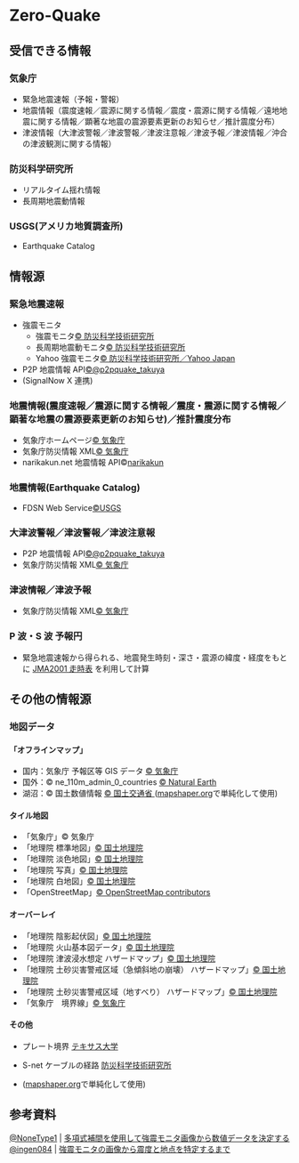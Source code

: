 # Zero-Quake

## 受信できる情報

### 気象庁

- 緊急地震速報（予報・警報）
- 地震情報（震度速報／震源に関する情報／震度・震源に関する情報／遠地地震に関する情報／顕著な地震の震源要素更新のお知らせ／推計震度分布）
- 津波情報（大津波警報／津波警報／津波注意報／津波予報／津波情報／沖合の津波観測に関する情報）

### 防災科学研究所

- リアルタイム揺れ情報
- 長周期地震動情報

### USGS(アメリカ地質調査所)

- Earthquake Catalog

## 情報源

### 緊急地震速報

- 強震モニタ
  - 強震モニタ[© 防災科学技術研究所](http://www.kmoni.bosai.go.jp/)
  - 長周期地震動モニタ[© 防災科学技術研究所](lmoni.bosai.go.jp)
  - Yahoo 強震モニタ[© 防災科学技術研究所／Yahoo Japan](https://typhoon.yahoo.co.jp/weather/jp/earthquake/kyoshin/)
- P2P 地震情報 API[©@p2pquake_takuya](https://www.p2pquake.net/json_api_v2/)
- (SignalNow X 連携)

### 地震情報(震度速報／震源に関する情報／震度・震源に関する情報／顕著な地震の震源要素更新のお知らせ)／推計震度分布

- 気象庁ホームページ[© 気象庁](https://www.jma.go.jp/bosai/map.html?contents=earthquake_map)
- 気象庁防災情報 XML[© 気象庁](https://xml.kishou.go.jp/xmlpull.html)
- narikakun.net 地震情報 API©[narikakun](https://dev.narikakun.net/doc/earthquake)

### 地震情報(Earthquake Catalog)

- FDSN Web Service[©USGS](https://earthquake.usgs.gov/fdsnws/event/1/)

### 大津波警報／津波警報／津波注意報

- P2P 地震情報 API[©@p2pquake_takuya](https://www.p2pquake.net/json_api_v2/)
- 気象庁防災情報 XML[© 気象庁](https://xml.kishou.go.jp/xmlpull.html)

### 津波情報／津波予報

- 気象庁防災情報 XML[© 気象庁](https://xml.kishou.go.jp/xmlpull.html)

### P 波・S 波 予報円

- 緊急地震速報から得られる、地震発生時刻・深さ・震源の緯度・経度をもとに
  [JMA2001 走時表](https://www.data.jma.go.jp/eqev/data/bulletin/catalog/appendix/trtime/trt_j.html)
  を利用して計算

## その他の情報源

### 地図データ

#### 「オフラインマップ」

- 国内：気象庁 予報区等 GIS データ [© 気象庁](https://www.data.jma.go.jp/developer/gis.html)
- 国外：© ne_110m_admin_0_countries [© Natural Earth ](https://www.naturalearthdata.com/downloads/110m-cultural-vectors/)
- 湖沼：© 国土数値情報 [© 国土交通省 ](https://nlftp.mlit.go.jp/ksj/gml/datalist/KsjTmplt-W09-v2_2.html)
  ([mapshaper.org](https://mapshaper.org/)で単純化して使用)

#### タイル地図

- 「気象庁」© 気象庁
- 「地理院 標準地図」[© 国土地理院](https://maps.gsi.go.jp/development/ichiran.html)
- 「地理院 淡色地図」[© 国土地理院](https://maps.gsi.go.jp/development/ichiran.html)
- 「地理院 写真」[© 国土地理院](https://maps.gsi.go.jp/development/ichiran.html)
- 「地理院 白地図」[© 国土地理院](https://maps.gsi.go.jp/development/ichiran.html)
- 「OpenStreetMap」[© OpenStreetMap contributors](https://www.openstreetmap.org/copyright/)

#### オーバーレイ

- 「地理院 陰影起伏図」[© 国土地理院](https://maps.gsi.go.jp/development/ichiran.html)
- 「地理院 火山基本図データ」[© 国土地理院](https://maps.gsi.go.jp/development/ichiran.html)
- 「地理院 津波浸水想定 ハザードマップ」[© 国土地理院](https://maps.gsi.go.jp/development/ichiran.html)
- 「地理院 土砂災害警戒区域（急傾斜地の崩壊） ハザードマップ」[© 国土地理院](https://maps.gsi.go.jp/development/ichiran.html)
- 「地理院 土砂災害警戒区域（地すべり） ハザードマップ」[© 国土地理院](https://maps.gsi.go.jp/development/ichiran.html)
- 「気象庁　境界線」[© 気象庁](https://www.jma.go.jp/bosai/map.html#contents%3Dearthquake_map)

#### その他

- プレート境界 [テキサス大学](http://www-udc.ig.utexas.edu/external/plates/data.htm)
- S-net ケーブルの経路 [防災科学技術研究所](https://www.seafloor.bosai.go.jp/st_info_map/)

- ([mapshaper.org](https://mapshaper.org/)で単純化して使用)

## 参考資料

[@NoneType1](https://twitter.com/NoneType1) |
[多項式補間を使用して強震モニタ画像から数値データを決定する](https://qiita.com/NoneType1/items/a4d2cf932e20b56ca444)  
[@ingen084](https://twitter.com/ingen084) |
[強震モニタの画像から震度と地点を特定するまで](https://qiita.com/ingen084/items/7e91f8da2996972ac586)
